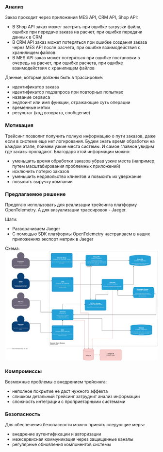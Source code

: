 ### Анализ
Заказ проходит через приложения MES API, CRM API, Shop API:
- В Shop API заказ может застрять при ошибке загрузки файла, ошибке при передаче заказа на расчет, при ошибке передачи данных в CRM
- В CRM API заказ может потеряться при ошибке создания заказа через MES API после расчета, при ошибке взаимодействия с хранилищем файлов
- В MES API заказ может потеряться при ошибке постановки в очередь на расчет, при ошибке расчета, при ошибке взаимодействия с хранилищем файлов

Данные, которые должны быть в трассировке:
- идентификатор заказа
- идентификатор подзапроса при повторных попытках
- название сервиса
- эндпоинт или имя функции, отражающие суть операции
- временные метки
- результат (код возврата, сообщение)
### Мотивация
Трейсинг позволит получить полную информацию о пути заказов, даже если в системе еще нет логирования. Будем знать время обработки на каждом этапе, поймем узкие места системы. И самое главное увидим где заказы пропадают. Благодаря этой информации можно:
 - уменьшить время обработки заказов убрав узкие места (например, путем масштабирования проблемных приложений)
 - исключить потерю заказов
 - уменьшить недовольство клиентов и повысить их удержание
 - повысить выручку компании
### Предлагаемое решение
Предлгаю использовать для реализации трейсинга платформу OpenTelemetry. А для визуализации трассировок - Jaeger.

Шаги:
- Разворачиваем Jaeger
- С помощью SDK платформы OpenTelemetry настраиваем в наших приложениях экспорт метрик в Jaeger

Схема:
![tracing_jewerly_c4_model.png](tracing_jewerly_c4_model.png)

### Компромиссы
Возможные проблемы с внедрением трейсинга:
- неполное покрытие не даст нужного эффекта
- слишком детальный трейсинг затруднит анализ информации
- сложность интеграции с проприетарными системами
### Безопасность
Для обеспечения безопасности можно принять следующие меры:
- внедрение аутентификации и авторизации
- межсервисная коммуникация через защищенные каналы
- регулярные обновления компонентов системы
